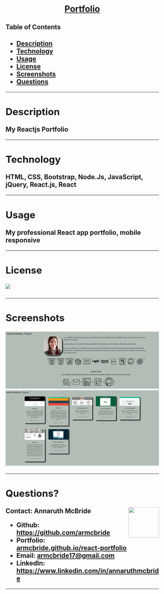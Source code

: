 
  <h1 align= "center"><a href="https://armcbride.github.io/react-portfolio/">Portfolio</a></h1>
  <h2>Table of Contents<h2>
  <ul>
  <li><a href="#descrip">Description</a></li>   
  <li><a href="#tech">Technology</a></li> 
  <li><a href="#use">Usage</a></li> 
  <li><a href="#license">License</a></li>
  <li><a href="#screen">Screenshots</a></li> 
  <li><a href="#quest">Questions</a></li>  
  </ul>
    <hr>
  <div id="descrip"><h2>Description</h2> </div>
  My Reactjs Portfolio
  <hr>
  <div id="tech"><h2>Technology</h2></div>           
  <p> HTML, CSS, Bootstrap, Node.Js, JavaScript, jQuery, React.js, React</p>
  <hr>
  <div id="use"><h2>Usage</h2></div>
  <p>My professional React app portfolio, mobile responsive</p>  
  <hr>
  <div id="license"><h2>License</h2></div>
  <p><img align="left" src= "https://img.shields.io/badge/License-MIT-blue"></p><br>
  <hr>
  <div id="screen"><h2>Screenshots</h2></div>
  <p><img src= "./src/assets/react-portfolio.PNG"><img src= "./src/assets/react-portfolio-projects.PNG"><img src= ""></p>
  <hr>
  <div id="quest"><h2>Questions?</h2> </div>
  <img align="right" width="100" height="100" src="https://avatars3.githubusercontent.com/u/58277359?v=4">         
    Contact: Annaruth McBride       
  <ul>
  <li>Github: <a href= "https://github.com/armcbride">https://github.com/armcbride</a></li>
  <li>Portfolio: <a href= "armcbride.github.io/react-portfolio">armcbride.github.io/react-portfolio</a></li>
  <li>Email: <a href= "mailto:armcbride17@gmail.com">armcbride17@gmail.com</a> </li>     
  <li>LinkedIn: <a href= "https://www.linkedin.com/in/annaruthmcbride">https://www.linkedin.com/in/annaruthmcbride</a></li>
  </ul> 
  <hr>
